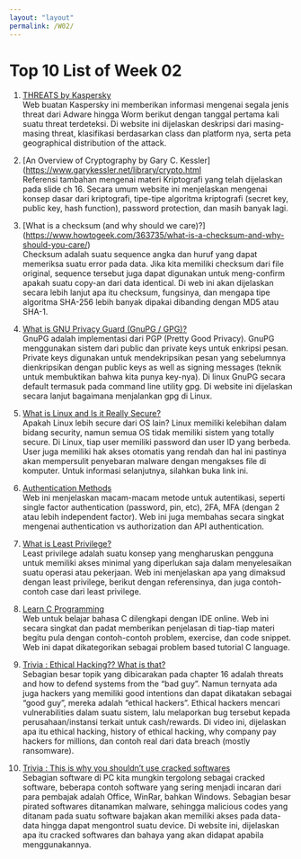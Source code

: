 ```yaml
---
layout: "layout"
permalink: /W02/
---
```


# Top 10 List of Week 02

1. [THREATS by Kaspersky](https://threats.kaspersky.com/en/threat/)<br>
Web buatan Kaspersky ini memberikan informasi mengenai segala jenis threat dari Adware hingga Worm berikut dengan tanggal pertama kali suatu threat terdeteksi. Di website ini dijelaskan deskripsi dari masing-masing threat, klasifikasi berdasarkan class dan platform nya, serta peta geographical distribution of the attack.

2. [An Overview of Cryptography by Gary C. Kessler](https://www.garykessler.net/library/crypto.html<br>
Referensi tambahan mengenai materi Kriptografi yang telah dijelaskan pada slide ch 16. Secara umum website ini menjelaskan mengenai konsep dasar dari kriptografi, tipe-tipe algoritma kriptografi (secret key, public key, hash function), password protection, dan masih banyak lagi.

3. [What is a checksum (and why should we care)?] (https://www.howtogeek.com/363735/what-is-a-checksum-and-why-should-you-care/)<br>
Checksum adalah suatu sequence angka dan huruf yang dapat memeriksa suatu error pada data. Jika kita memiliki checksum dari file original, sequence tersebut juga dapat digunakan untuk meng-confirm apakah suatu copy-an dari data identical. Di web ini akan dijelaskan secara lebih lanjut apa itu checksum, fungsinya, dan mengapa tipe algoritma SHA-256 lebih banyak dipakai dibanding dengan MD5 atau SHA-1.

4. [What is GNU Privacy Guard (GnuPG / GPG)?](https://www.privex.io/articles/what-is-gpg#what-is-gpg-pgp)<br>
GnuPG adalah implementasi dari PGP (Pretty Good Privacy). GnuPG menggunakan sistem dari public dan private keys untuk enkripsi pesan. Private keys digunakan untuk mendekripsikan pesan yang sebelumnya dienkripsikan dengan public keys as well as signing messages (teknik untuk membuktikan bahwa kita punya key-nya). Di linux GnuPG secara default termasuk pada command line utility gpg. Di website ini dijelaskan secara lanjut bagaimana menjalankan gpg di Linux.

5. [What is Linux and Is it Really Secure?](https://www.kaspersky.com/resource-center/definitions/linux)<br>
Apakah Linux lebih secure dari OS lain? Linux memiliki kelebihan dalam bidang security, namun semua OS tidak memiliki sistem yang totally secure. Di Linux, tiap user memiliki password dan user ID yang berbeda. User juga memiliki hak akses otomatis yang rendah dan hal ini pastinya akan mempersulit penyebaran malware dengan mengakses file di komputer. Untuk informasi selanjutnya, silahkan buka link ini.

6. [Authentication Methods](https://www.okta.com/blog/2019/02/the-ultimate-authentication-playbook/)<br>
Web ini menjelaskan macam-macam metode untuk autentikasi, seperti single factor authentication (password, pin, etc), 2FA, MFA (dengan 2 atau lebih independent factor). Web ini juga membahas secara singkat mengenai authentication vs authorization dan API authentication.

7. [What is Least Privilege?](https://us-cert.cisa.gov/bsi/articles/knowledge/principles/least-privilege)<br>
Least privilege adalah suatu konsep yang mengharuskan pengguna untuk memiliki akses minimal yang diperlukan saja dalam menyelesaikan suatu operasi atau pekerjaan.  Web ini menjelaskan apa yang dimaksud dengan least privilege, berikut dengan referensinya, dan juga contoh-contoh case dari least privilege.

8. [Learn C Programming](https://www.learn-c.org/en/)<br>
Web untuk belajar bahasa C dilengkapi dengan IDE online. Web ini secara singkat dan padat memberikan penjelasan di tiap-tiap materi begitu pula dengan contoh-contoh problem, exercise, dan code snippet. Web ini dapat dikategorikan sebagai problem based tutorial C language.

9. [Trivia : Ethical Hacking?? What is that?](https://www.youtube.com/watch?v=1Gti2emO-uk)<br>
Sebagian besar topik yang dibicarakan pada chapter 16 adalah threats and how to defend systems from the “bad guy”. Namun ternyata ada juga hackers yang memiliki good intentions dan dapat dikatakan sebagai “good guy”, mereka adalah “ethical hackers”. Ethical hackers mencari vulnerabilities dalam suatu sistem, lalu melaporkan bug tersebut kepada perusahaan/instansi terkait untuk cash/rewards. Di video ini, dijelaskan apa itu ethical hacking, history of ethical hacking, why company pay hackers for millions, dan contoh real dari data breach (mostly ransomware).

10. [Trivia : This is why you shouldn’t use cracked softwares](https://provarex.com/cracked-software-and-why-you-shouldnt-use-them/)<br>
Sebagian software di PC kita mungkin tergolong sebagai cracked software, beberapa contoh software yang sering menjadi incaran dari para pembajak adalah Office, WinRar, bahkan Windows. Sebagian besar pirated softwares ditanamkan malware, sehingga malicious codes yang ditanam pada suatu software bajakan akan memiliki akses pada data-data hingga dapat mengontrol suatu device. Di website ini, dijelaskan apa itu cracked softwares dan bahaya yang akan didapat apabila menggunakannya.

